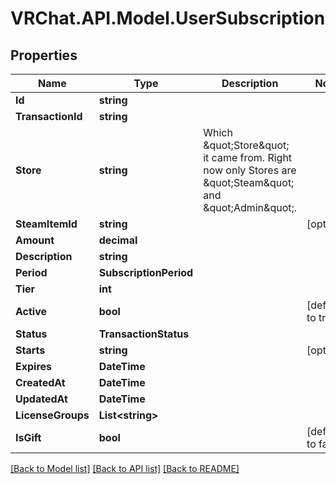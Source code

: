 # VRChat.API.Model.UserSubscription

## Properties

Name | Type | Description | Notes
------------ | ------------- | ------------- | -------------
**Id** | **string** |  | 
**TransactionId** | **string** |  | 
**Store** | **string** | Which \&quot;Store\&quot; it came from. Right now only Stores are \&quot;Steam\&quot; and \&quot;Admin\&quot;. | 
**SteamItemId** | **string** |  | [optional] 
**Amount** | **decimal** |  | 
**Description** | **string** |  | 
**Period** | **SubscriptionPeriod** |  | 
**Tier** | **int** |  | 
**Active** | **bool** |  | [default to true]
**Status** | **TransactionStatus** |  | 
**Starts** | **string** |  | [optional] 
**Expires** | **DateTime** |  | 
**CreatedAt** | **DateTime** |  | 
**UpdatedAt** | **DateTime** |  | 
**LicenseGroups** | **List&lt;string&gt;** |  | 
**IsGift** | **bool** |  | [default to false]

[[Back to Model list]](../README.md#documentation-for-models) [[Back to API list]](../README.md#documentation-for-api-endpoints) [[Back to README]](../README.md)

